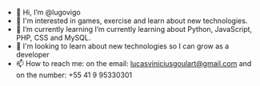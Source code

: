 - 👋 Hi, I’m @lugovigo
- 👀 I'm interested in games, exercise and learn about new technologies.
- 🌱 I’m currently learning I’m currently learning about Python, JavaScript, PHP, CSS and MySQL.
- 💞️ I'm looking to learn about new technologies so I can grow as a developer
- 📫 How to reach me: on the email: lucasviniciusgoulart@gmail.com and on the number: +55 41 9 95330301

